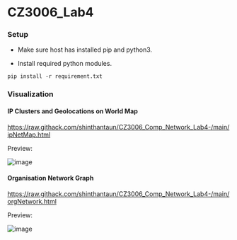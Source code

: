 # CZ3006_Lab4

### Setup

- Make sure host has installed pip and python3.

- Install required python modules.
```
pip install -r requirement.txt
```


### Visualization

#### IP Clusters and Geolocations on World Map 

https://raw.githack.com/shinthantaun/CZ3006_Comp_Network_Lab4-/main/ipNetMap.html

Preview:

![image](https://user-images.githubusercontent.com/81066536/197859899-4e547314-da83-446e-bacd-ee5019b12858.png)

#### Organisation Network Graph

https://raw.githack.com/shinthantaun/CZ3006_Comp_Network_Lab4-/main/orgNetwork.html

Preview:

![image](https://user-images.githubusercontent.com/81066536/197860401-22f7c890-14f2-4d42-bab1-1be6158d8f38.png)
